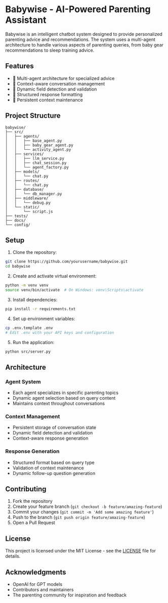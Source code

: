 # Babywise - AI-Powered Parenting Assistant

Babywise is an intelligent chatbot system designed to provide personalized parenting advice and recommendations. The system uses a multi-agent architecture to handle various aspects of parenting queries, from baby gear recommendations to sleep training advice.

## Features

- 🤖 Multi-agent architecture for specialized advice
- 💬 Context-aware conversation management
- 🎯 Dynamic field detection and validation
- 📝 Structured response formatting
- 🔄 Persistent context maintenance

## Project Structure

```
babywise/
├── src/
│   ├── agents/
│   │   ├── base_agent.py
│   │   ├── baby_gear_agent.py
│   │   └── activity_agent.py
│   ├── services/
│   │   ├── llm_service.py
│   │   ├── chat_session.py
│   │   └── agent_factory.py
│   ├── models/
│   │   └── chat.py
│   ├── routes/
│   │   └── chat.py
│   ├── database/
│   │   └── db_manager.py
│   ├── middleware/
│   │   └── debug.py
│   └── static/
│       └── script.js
├── tests/
├── docs/
└── config/
```

## Setup

1. Clone the repository:
```bash
git clone https://github.com/yourusername/babywise.git
cd babywise
```

2. Create and activate virtual environment:
```bash
python -m venv venv
source venv/bin/activate  # On Windows: venv\Scripts\activate
```

3. Install dependencies:
```bash
pip install -r requirements.txt
```

4. Set up environment variables:
```bash
cp .env.template .env
# Edit .env with your API keys and configuration
```

5. Run the application:
```bash
python src/server.py
```

## Architecture

### Agent System
- Each agent specializes in specific parenting topics
- Dynamic agent selection based on query content
- Maintains context throughout conversations

### Context Management
- Persistent storage of conversation state
- Dynamic field detection and validation
- Context-aware response generation

### Response Generation
- Structured format based on query type
- Validation of context maintenance
- Dynamic follow-up question generation

## Contributing

1. Fork the repository
2. Create your feature branch (`git checkout -b feature/amazing-feature`)
3. Commit your changes (`git commit -m 'Add some amazing feature'`)
4. Push to the branch (`git push origin feature/amazing-feature`)
5. Open a Pull Request

## License

This project is licensed under the MIT License - see the [LICENSE](LICENSE) file for details.

## Acknowledgments

- OpenAI for GPT models
- Contributors and maintainers
- The parenting community for inspiration and feedback 